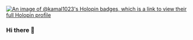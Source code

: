 [![An image of @kamal1023's Holopin badges, which is a link to view their full Holopin profile](https://holopin.me/kamal1023)](https://holopin.io/@kamal1023)

### Hi there 👋
<!--
**Kamal1023/Kamal1023** is a ✨ _special_ ✨ repository because its `README.md` (this file) appears on your GitHub profile.

Here are some ideas to get you started:

- 🔭 I’m currently working on ...
- 🌱 I’m currently learning ...
- 👯 I’m looking to collaborate on ...
- 🤔 I’m looking for help with ...
- 💬 Ask me about ...
- 📫 How to reach me: ...
- 😄 Pronouns: ...
- ⚡ Fun fact: ...
-->
